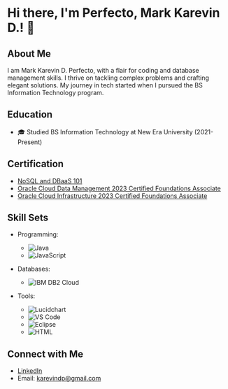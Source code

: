 # Hi there, I'm Perfecto, Mark Karevin D.! 👋

## About Me

I am Mark Karevin D. Perfecto, with a flair for coding and database management skills. I thrive on tackling complex problems and crafting elegant solutions. My journey in tech started when I pursued the BS Information Technology program.

## Education

- 🎓 Studied BS Information Technology at New Era University (2021-Present)

## Certification

- [NoSQL and DBaaS 101](https://courses.cognitiveclass.ai/certificates/c06b005ce8f547f9882e3335b19e60cb) 
- [Oracle Cloud Data Management 2023 Certified Foundations Associate](#)
- [Oracle Cloud Infrastructure 2023 Certified Foundations Associate](#)

## Skill Sets

- Programming: 
  - ![Java](https://img.shields.io/badge/-Java-007396?style=for-the-badge&logo=java&logoColor=white)
  - ![JavaScript](https://img.shields.io/badge/-JavaScript-F7DF1E?style=for-the-badge&logo=javascript&logoColor=black)
  
- Databases:
  - ![IBM DB2 Cloud](https://img.shields.io/badge/-IBM%20DB2%20Cloud-054ADA?style=for-the-badge&logo=ibm&logoColor=white)
  
- Tools:
  - ![Lucidchart](https://img.shields.io/badge/-Lucidchart-F2F2F2?style=for-the-badge&logo=lucidchart&logoColor=0D5FFF)
  - ![VS Code](https://img.shields.io/badge/-VS%20Code-007ACC?style=for-the-badge&logo=visualstudiocode&logoColor=white)
  - ![Eclipse](https://img.shields.io/badge/-Eclipse-2C2255?style=for-the-badge&logo=eclipse&logoColor=white)
  - ![HTML](https://img.shields.io/badge/-HTML-E34F26?style=for-the-badge&logo=html5&logoColor=white)

## Connect with Me

- [LinkedIn](www.linkedin.com/in/mark-perfecto-a926a1308)
- Email: karevindp@gmail.com

